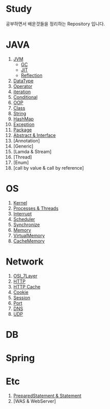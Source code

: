 # Study
공부하면서 배운것들을 정리하는 Repository 입니다.

# JAVA

1. [JVM](https://github.com/ryunian/Study/blob/master/java/JVM/JVM.md)
    * [GC](https://github.com/ryunian/Study/blob/master/java/JVM/Garbage%20Collection.md)
    * [JIT](https://github.com/ryunian/Study/blob/master/java/JVM/JIT.md)
    * [Reflection](https://github.com/ryunian/Study/blob/master/java/Reflection/Reflection.md)
2. [DataType](https://github.com/ryunian/Study/blob/master/java/DataType/DataType.md)
3. [Operator](https://github.com/ryunian/Study/blob/master/java/Operator/Operator.md)
4. [iteration](https://github.com/ryunian/Study/blob/master/java/iteration/Iteration.md)
5. [Conditional](https://github.com/ryunian/Study/blob/master/java/Conditional/Conditional.md)
6. [OOP](https://github.com/ryunian/Study/blob/master/java/OOP/OOP.md)
7. [Class](https://github.com/ryunian/Study/blob/master/java/Class/Class.md)
8. [String](https://github.com/ryunian/Study/blob/master/java/String/String.md)
9. [HashMap](https://github.com/ryunian/Study/blob/master/java/HashMap/HashMap.md)
10. [Exception](https://github.com/ryunian/Study/blob/master/java/Exception/Exception.md)
11. [Package](https://github.com/ryunian/Study/blob/master/java/Package/Package.md)
12. [Abstract & Interface](https://github.com/ryunian/Study/blob/master/java/Abstract&Interface/Abstract&Interface.md)
13. [Annotation]
14. [Generic]
15. [Lamda & Stream]
16. [Thread]
17. [Enum]
18. [call by value & call by reference]




# OS
1. [Kernel](https://github.com/ryunian/Study/blob/master/OS/Kernel.md)
2. [Processes & Threads](https://github.com/ryunian/Study/blob/master/OS/Processes&Threads.md) 
3. [Interrupt](https://github.com/ryunian/Study/blob/master/OS/Interrupt.md)
4. [Scheduler](https://github.com/ryunian/Study/blob/master/OS/Scheduler.md)
5. [Synchronize](https://github.com/ryunian/Study/blob/master/OS/Synchronize.md)
6. [Memory](https://github.com/ryunian/Study/blob/master/OS/Memory.md)
7. [VirtualMemory](https://github.com/ryunian/Study/blob/master/OS/VirtualMemory.md)
8. [CacheMemory](https://github.com/ryunian/Study/blob/master/OS/CacheMemory.md)


# Network
1. [OSI_7Layer](https://github.com/ryunian/Study/blob/master/Network/OSI_7Layer.md)
2. [HTTP](https://github.com/ryunian/Study/blob/master/Network/HTTP.md)
3. [HTTP Cache](https://github.com/ryunian/Study/blob/master/Network/HTTP_cache.md)
4. [Cookie](https://github.com/ryunian/Study/blob/master/Network/Cookie.md)
5. [Session](https://github.com/ryunian/Study/blob/master/Network/Session.md)
6. [Port](https://github.com/ryunian/Study/blob/master/Network/Port.md)
7. [DNS](https://github.com/ryunian/Study/blob/master/Network/DNS.md)
8. [UDP](https://github.com/ryunian/Study/blob/master/Network/UDP.md)

# DB

# Spring

# Etc
1. [PreparedStatement & Statement](https://github.com/ryunian/Study/blob/master/etc/PreparedStatement&Statement.md) 
1. [WAS & WebServer]